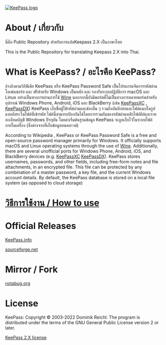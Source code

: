 [![KeePass logo](https://keepass.info/help/images/plockb_64.png)](https://keepass.info/)
# About / เกี่ยวกับ

นี่คือ Public Repository สําหรับการแปลKeepass 2.X เป็นภาษาไทย

This is the Public Repository for translating Keepass 2.X into Thai.

# What is KeePass? / อะไรคือ KeePass?


อ้างอิงตามวิกิพีเดีย KeePass หรือ KeePass Password Safe เป็นโปรแกรมจัดการรหัสผ่านโอเพ่นซอร์ส และ ฟรีสำหรับ Windows เป็นหลัก และ รองรับระบบปฏิบัติการ macOS และ Linux อย่างเป็นทางการผ่านการใช้ [Wine](https://www.winehq.org/)  นอกจากนี้ยังมีพอร์ตที่ไม่เป็นทางการหลายพอร์ตสำหรับอุปกรณ์ Windows Phone, Android, iOS และ BlackBerry (เช่น [KeePassXC](https://keepassxc.org) , [KeePassDX](https://keepassdx.com))  KeePass เก็บชื่อผู้ใช้รหัสผ่านและช่องอื่น ๆ รวมถึงบันทึกย่อและไฟล์แนบในรูปแบบอิสระในไฟล์ที่เข้ารหัส ไฟล์นี้สามารถป้องกันได้โดยการรวมกันของรหัสผ่านหลักไฟล์คีย์และรายละเอียดบัญชี Windows ปัจจุบัน โดยค่าเริ่มต้นฐานข้อมูล KeePass จะถูกเก็บไว้ในระบบไฟล์ภายในเครื่อง (ซึ่งต่างจากที่เก็บข้อมูลบนคลาวด์)

According to Wikipedia , KeePass or KeePass Password Safe is a free and open-source password manager primarily for Windows. It officially supports macOS and Linux operating systems through the use of [Wine](https://www.winehq.org/). Additionally, there are several unofficial ports for Windows Phone, Android, iOS, and BlackBerry devices (e.g. [KeePassXC](https://keepassxc.org) [KeePassDX](https://keepassdx.com)). KeePass stores usernames, passwords, and other fields, including free-form notes and file attachments, in an encrypted file. This file can be protected by any combination of a master password, a key file, and the current Windows account details. By default, the KeePass database is stored on a local file system (as opposed to cloud storage)

# [วิธีการใช้งาน / How to use](https://keepass.info/help/v2/translation.html)


# Official Releases
[KeePass.info](https://keepass.info/translations.html)

[sourceforge.net](https://sourceforge.net/projects/keepass/files/Translations%202.x/)

# Mirror / Fork
[notabug.org](https://notabug.org/lottanorta/KeePass_Thai_Trans)

# License 

KeePass: Copyright © 2003-2022 Dominik Reichl.
The program is distributed under the terms of the GNU General Public License version 2 or later.

[KeePass 2.X license](https://keepass.info/help/v2/license.html)
